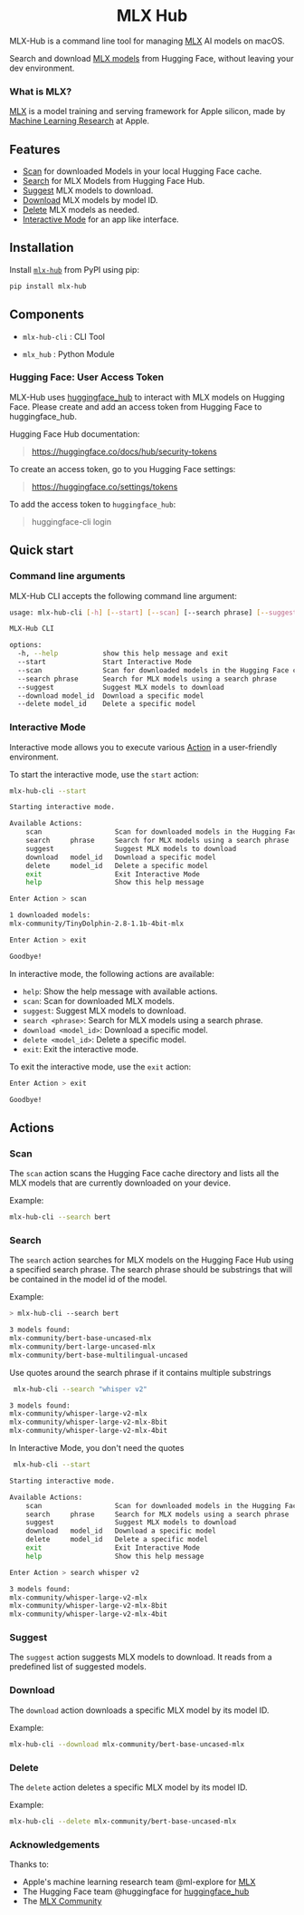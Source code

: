 <h1 align="center">MLX Hub</h1>

MLX-Hub is a command line tool for managing [MLX](https://opensource.apple.com/projects/mlx/) AI models  on macOS. 

Search and download [MLX models](https://huggingface.co/models?library=mlx&sort=downloads) from Hugging Face, without leaving your dev environment. 

### What is MLX?

[MLX](https://github.com/ml-explore/mlx) is a model training and serving framework for Apple silicon, made by [Machine Learning Research](https://machinelearning.apple.com/) at Apple.

## Features

- [Scan](#scan) for downloaded Models in your local Hugging Face cache.
- [Search](#search) for MLX Models from Hugging Face Hub.
- [Suggest](#suggest) MLX models to download.
- [Download](#download) MLX models by model ID.
- [Delete](#delete) MLX models as needed.
- [Interactive Mode](#interactive-mode) for an app like interface.

## Installation

Install [`mlx-hub`](https://pypi.org/project/mlx-hub/)  from PyPI using pip:

```bash
pip install mlx-hub
```

## Components

- `mlx-hub-cli` : CLI Tool

- `mlx_hub`     : Python Module


### Hugging Face: User Access Token

MLX-Hub uses [huggingface_hub](https://github.com/huggingface/huggingface_hub) to interact with MLX models on Hugging Face.
Please create and add an access token from Hugging Face to huggingface_hub.

Hugging Face Hub documentation:
> https://huggingface.co/docs/hub/security-tokens

To create an access token, go to you Hugging Face settings:
> https://huggingface.co/settings/tokens

To add the access token to `huggingface_hub`:
> huggingface-cli login

## Quick start

### Command line arguments

MLX-Hub CLI accepts the following command line argument:

```bash
usage: mlx-hub-cli [-h] [--start] [--scan] [--search phrase] [--suggest] [--download model_id] [--delete model_id]

MLX-Hub CLI

options:
  -h, --help           show this help message and exit
  --start              Start Interactive Mode
  --scan               Scan for downloaded models in the Hugging Face cache
  --search phrase      Search for MLX models using a search phrase
  --suggest            Suggest MLX models to download
  --download model_id  Download a specific model
  --delete model_id    Delete a specific model
```

### Interactive Mode

Interactive mode allows you to execute various [Action](#Actions) in a user-friendly environment.

To start the interactive mode, use the `start` action:

```bash
mlx-hub-cli --start
```

```bash
Starting interactive mode.

Available Actions:
    scan                  Scan for downloaded models in the Hugging Face cache
    search     phrase     Search for MLX models using a search phrase
    suggest               Suggest MLX models to download
    download   model_id   Download a specific model
    delete     model_id   Delete a specific model
    exit                  Exit Interactive Mode
    help                  Show this help message

Enter Action > scan

1 downloaded models: 
mlx-community/TinyDolphin-2.8-1.1b-4bit-mlx

Enter Action > exit

Goodbye!
```

In interactive mode, the following actions are available:

- `help`: Show the help message with available actions.
- `scan`: Scan for downloaded MLX models.
- `suggest`: Suggest MLX models to download.
- `search <phrase>`: Search for MLX models using a search phrase.
- `download <model_id>`: Download a specific model.
- `delete <model_id>`: Delete a specific model.
- `exit`: Exit the interactive mode.

To exit the interactive mode, use the `exit` action:

```bash
Enter Action > exit

Goodbye!
```

## Actions

### Scan

The `scan` action scans the Hugging Face cache directory and lists all the MLX models that are currently downloaded on your device.

Example:

```bash
mlx-hub-cli --search bert
```

### Search

The `search` action searches for MLX models on the Hugging Face Hub using a specified search phrase. 
The search phrase should be substrings that will be contained in the model id of the model.

Example:

```bash
> mlx-hub-cli --search bert

3 models found:
mlx-community/bert-base-uncased-mlx
mlx-community/bert-large-uncased-mlx
mlx-community/bert-base-multilingual-uncased
```

Use quotes around the search phrase if it contains multiple substrings

```bash
 mlx-hub-cli --search "whisper v2"

3 models found:
mlx-community/whisper-large-v2-mlx
mlx-community/whisper-large-v2-mlx-8bit
mlx-community/whisper-large-v2-mlx-4bit
```

In Interactive Mode, you don't need the quotes

```bash
 mlx-hub-cli --start              

Starting interactive mode.

Available Actions:
    scan                  Scan for downloaded models in the Hugging Face cache
    search     phrase     Search for MLX models using a search phrase
    suggest               Suggest MLX models to download
    download   model_id   Download a specific model
    delete     model_id   Delete a specific model
    exit                  Exit Interactive Mode
    help                  Show this help message

Enter Action > search whisper v2

3 models found:
mlx-community/whisper-large-v2-mlx
mlx-community/whisper-large-v2-mlx-8bit
mlx-community/whisper-large-v2-mlx-4bit
```

### Suggest

The `suggest` action suggests MLX models to download. It reads from a predefined list of suggested models.

### Download

The `download` action downloads a specific MLX model by its model ID.

Example:

```bash
mlx-hub-cli --download mlx-community/bert-base-uncased-mlx
```

### Delete

The `delete` action deletes a specific MLX model by its model ID.

Example:

```bash
mlx-hub-cli --delete mlx-community/bert-base-uncased-mlx
```

### Acknowledgements
Thanks to:
- Apple's machine learning research team @ml-explore for [MLX](https://github.com/ml-explore/mlx) 
- The Hugging Face team @huggingface for [huggingface_hub](https://github.com/huggingface/huggingface_hub)
- The [MLX Community](https://huggingface.co/mlx-community)
